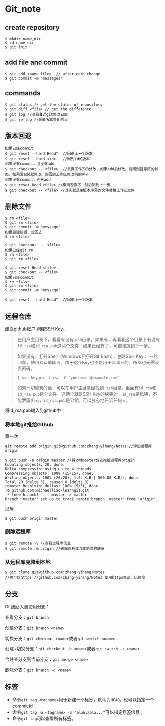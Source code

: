 # Git_note  
## create repository  
```
$ mkdir name_dir
$ cd name_dir
$ git init
```
## add file and commit  
```
$ git add <name_file>  // after each change 
$ git commit -m 'messages'  
```
## commands
```
$ git status // get the status of repository
$ git diff <file> // get the difference 
$ git log //查看最近git修改日志
$ git reflog //记录版本变化的id
```
## 版本回退  
```
如果已经commit
$ git reset --hard Head^  //回退上一个版本
$ git reset --hard <id>   //回到id的版本
如果没有commit，且没有add
$ git checkout -- <file>  //丢弃工作区的修改，如果add后修改，则回到暂存区的状态，如果没add就修改，则回到工作区修改前的样子
如果没有commit，但是add
$ git reset Head <file> //撤销暂存区，然后回到上一步
$ git checkout -- <file> //其实就是用版本库里的文件替换工作区文件
```
## 删除文件
```
$ rm <file>
$ git rm <file>
$ git commit -m 'message'
如果删除错误，想回退
$ rm <file>

$ git checkout  -- <file>
如果已经git rm 
$ rm <file>
$ git rm <file>

$ git reset Head <file>
$ git checkout -- <file>
如果已经commit
$ rm <file>
$ git rm <file>
$ git commit -m 'message'

$ git reset --hard Head^  //回退上一个版本
```
## 远程仓库
建立github账户
创建SSH Key。

> 在用户主目录下，看看有没有.ssh目录，如果有，再看看这个目录下有没有`id_rsa`和`id_rsa.pub`这两个文件，如果已经有了，可直接跳到下一步。
>
> 如果没有，打开Shell（Windows下打开Git Bash），创建SSH Key：
> 一路回车，使用默认值即可，由于这个Key也不是用于军事目的，所以也无需设置密码。
>
> ```
> $ ssh-keygen -t rsa -C "youremail@example.com"
> ```
>
> 如果一切顺利的话，可以在用户主目录里找到`.ssh`目录，里面有`id_rsa`和`id_rsa.pub`两个文件，这两个就是SSH Key的秘钥对，`id_rsa`是私钥，不能泄露出去，`id_rsa.pub`是公钥，可以放心地告诉任何人。

将id_rsa.pub输入到github中
### 将本地git推给Github
第一次
```
git remote add origin git@github.com:zhang-yihang/Notes //添加远程库 origin
```

```
$ git push -u origin master //将本地master分支推给远程库origin
Counting objects: 20, done.
Delta compression using up to 4 threads.
Compressing objects: 100% (15/15), done.
Writing objects: 100% (20/20), 1.64 KiB | 560.00 KiB/s, done.
Total 20 (delta 5), reused 0 (delta 0)
remote: Resolving deltas: 100% (5/5), done.
To github.com:michaelliao/learngit.git
 * [new branch]      master -> master
Branch 'master' set up to track remote branch 'master' from 'origin'.
```
以后
```
$ git push origin master
```
### 删除远程库
```
$ git remote -v //查看远程库信息
$ git remote rm origin //删除远程库与本地库的联系
```

### 从远程库克隆到本地  

```
$ git clone git@github.com:zhang-yihang/Notes
//也可以https://github.com/zhang-yihang/Notes 使用https协议，比较慢
```

## 分支

Git鼓励大量使用分支：

查看分支：`git branch`

创建分支：`git branch <name>`

切换分支：`git checkout <name>`或者`git switch <name>`

创建+切换分支：`git checkout -b <name>`或者`git switch -c <name>`

合并某分支到当前分支：`git merge <name>`

删除分支：`git branch -d <name>`

## 标签

- 命令`git tag <tagname>`用于新建一个标签，默认为`HEAD`，也可以指定一个commit id；
- 命令`git tag -a <tagname> -m "blablabla..."`可以指定标签信息；
- 命令`git tag`可以查看所有标签。
